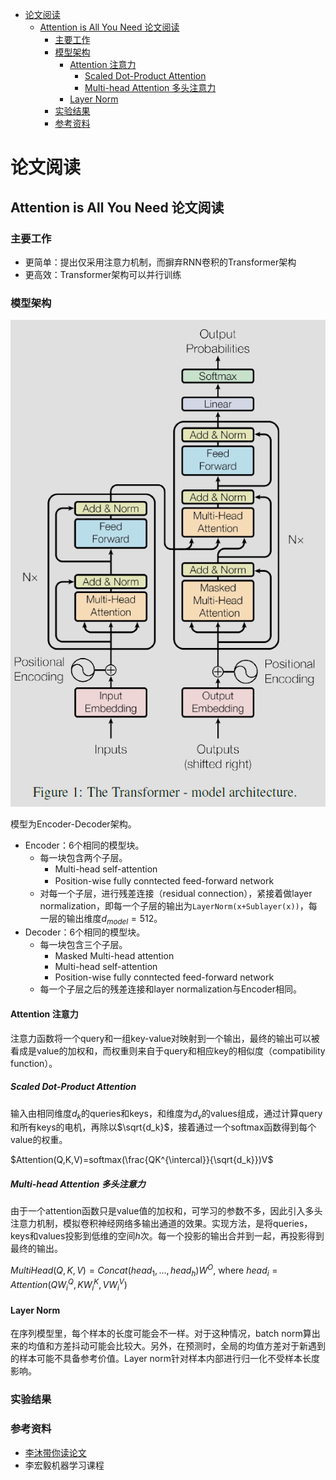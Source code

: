 - [论文阅读](#论文阅读)
  - [Attention is All You Need 论文阅读](#attention-is-all-you-need-论文阅读)
    - [主要工作](#主要工作)
    - [模型架构](#模型架构)
      - [Attention 注意力](#attention-注意力)
        - [Scaled Dot-Product Attention](#scaled-dot-product-attention)
        - [Multi-head Attention 多头注意力](#multi-head-attention-多头注意力)
      - [Layer Norm](#layer-norm)
    - [实验结果](#实验结果)
    - [参考资料](#参考资料)


# 论文阅读
## Attention is All You Need 论文阅读

### 主要工作

- 更简单：提出仅采用注意力机制，而摒弃RNN卷积的Transformer架构
- 更高效：Transformer架构可以并行训练


### 模型架构

![Transformer architecture](./transformer_architecture.png)

模型为Encoder-Decoder架构。

- Encoder：6个相同的模型块。
  - 每一块包含两个子层。
    - Multi-head self-attention
    - Position-wise fully conntected feed-forward network　
  - 对每一个子层，进行残差连接（residual connection），紧接着做layer normalization，即每一个子层的输出为`LayerNorm(x+Sublayer(x))`，每一层的输出维度$d_{model}=512$。
- Decoder：6个相同的模型块。
  - 每一块包含三个子层。
    - Masked Multi-head attention
    - Multi-head self-attention
    - Position-wise fully conntected feed-forward network
  - 每一个子层之后的残差连接和layer normalization与Encoder相同。　


#### Attention 注意力

注意力函数将一个query和一组key-value对映射到一个输出，最终的输出可以被看成是value的加权和，而权重则来自于query和相应key的相似度（compatibility function）。

##### Scaled Dot-Product Attention 

输入由相同维度$d_k$的queries和keys，和维度为$d_v$的values组成，通过计算query和所有keys的电机，再除以$\sqrt{d_k}$，接着通过一个softmax函数得到每个value的权重。

$Attention(Q,K,V)=softmax(\frac{QK^{\intercal}}{\sqrt{d_k}})V$

##### Multi-head Attention 多头注意力 

由于一个attention函数只是value值的加权和，可学习的参数不多，因此引入多头注意力机制，模拟卷积神经网络多输出通道的效果。实现方法，是将queries，keys和values投影到低维的空间$h$次。每一个投影的输出合并到一起，再投影得到最终的输出。

$MultiHead(Q,K,V)=Concat(head_1,...,head_h)W^O$, where $head_i=Attention(QW_i^Q,KW_i^K,VW_i^V)$

#### Layer Norm 

在序列模型里，每个样本的长度可能会不一样。对于这种情况，batch norm算出来的均值和方差抖动可能会比较大。另外，在预测时，全局的均值方差对于新遇到的样本可能不具备参考价值。Layer norm针对样本内部进行归一化不受样本长度影响。

### 实验结果

### 参考资料

- [李沐带你读论文](https://www.youtube.com/watch?v=nzqlFIcCSWQ&list=PLFXJ6jwg0qW-7UM8iUTj3qKqdhbQULP5I&index=6)
- 李宏毅机器学习课程